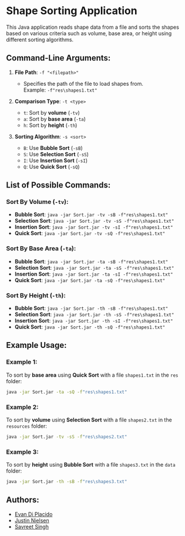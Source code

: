 
# Shape Sorting Application

This Java application reads shape data from a file and sorts the shapes based on various criteria such as volume, base area, or height using different sorting algorithms.

## Command-Line Arguments:

1. **File Path**: `-f "<filepath>"`  
   - Specifies the path of the file to load shapes from.  
   Example: `-f"res\shapes1.txt"`

2. **Comparison Type**: `-t <type>`  
   - `t`: Sort by **volume** (`-tv`)  
   - `a`: Sort by **base area** (`-ta`)  
   - `h`: Sort by **height** (`-th`)

3. **Sorting Algorithm**: `-s <sort>`  
   - `B`: Use **Bubble Sort** (`-sB`)  
   - `S`: Use **Selection Sort** (`-sS`)  
   - `I`: Use **Insertion Sort** (`-sI`)  
   - `Q`: Use **Quick Sort** (`-sQ`)

## List of Possible Commands:

### Sort By Volume (`-tv`):
- **Bubble Sort**: `java -jar Sort.jar -tv -sB -f"res\shapes1.txt"`
- **Selection Sort**: `java -jar Sort.jar -tv -sS -f"res\shapes1.txt"`
- **Insertion Sort**: `java -jar Sort.jar -tv -sI -f"res\shapes1.txt"`
- **Quick Sort**: `java -jar Sort.jar -tv -sQ -f"res\shapes1.txt"`

### Sort By Base Area (`-ta`):
- **Bubble Sort**: `java -jar Sort.jar -ta -sB -f"res\shapes1.txt"`
- **Selection Sort**: `java -jar Sort.jar -ta -sS -f"res\shapes1.txt"`
- **Insertion Sort**: `java -jar Sort.jar -ta -sI -f"res\shapes1.txt"`
- **Quick Sort**: `java -jar Sort.jar -ta -sQ -f"res\shapes1.txt"`

### Sort By Height (`-th`):
- **Bubble Sort**: `java -jar Sort.jar -th -sB -f"res\shapes1.txt"`
- **Selection Sort**: `java -jar Sort.jar -th -sS -f"res\shapes1.txt"`
- **Insertion Sort**: `java -jar Sort.jar -th -sI -f"res\shapes1.txt"`
- **Quick Sort**: `java -jar Sort.jar -th -sQ -f"res\shapes1.txt"`

## Example Usage:
### Example 1:
To sort by **base area** using **Quick Sort** with a file `shapes1.txt` in the `res` folder:
```bash
java -jar Sort.jar -ta -sQ -f"res\shapes1.txt"
```

### Example 2:
To sort by **volume** using **Selection Sort** with a file `shapes2.txt` in the `resources` folder:
```bash
java -jar Sort.jar -tv -sS -f"res\shapes2.txt"
```

### Example 3:
To sort by **height** using **Bubble Sort** with a file `shapes3.txt` in the `data` folder:
```bash
java -jar Sort.jar -th -sB -f"res\shapes3.txt"
```

## Authors:
- [Evan Di Placido](https://github.com/Evan260)
- [Justin Nielsen](https://github.com/TortoiseGhos)
- [Savreet Singh](https://github.com/aulakh-savreet)
